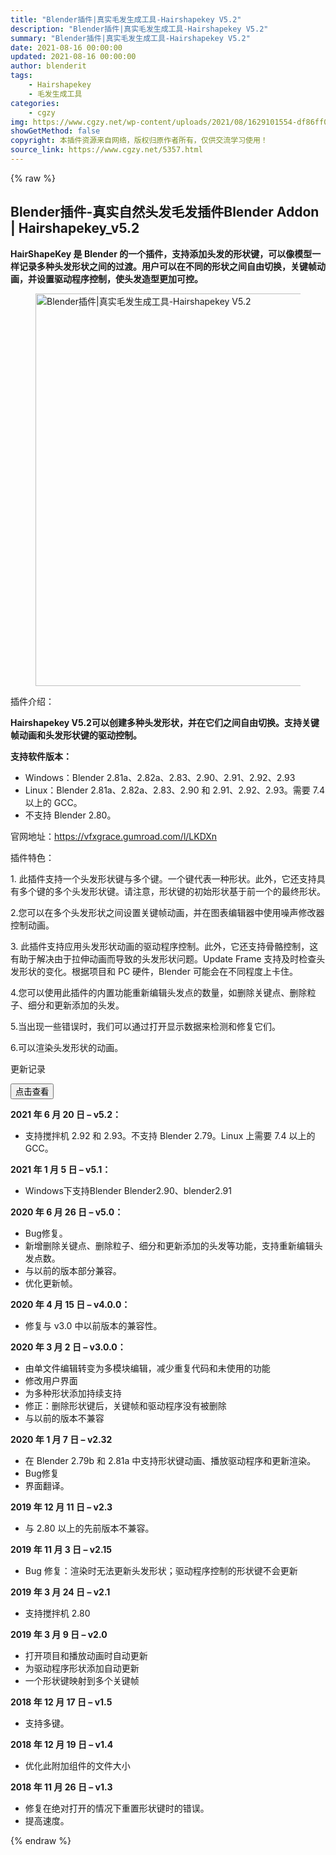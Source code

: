 ```yaml
---
title: "Blender插件|真实毛发生成工具-Hairshapekey V5.2"
description: "Blender插件|真实毛发生成工具-Hairshapekey V5.2"
summary: "Blender插件|真实毛发生成工具-Hairshapekey V5.2"
date: 2021-08-16 00:00:00
updated: 2021-08-16 00:00:00
author: blenderit
tags: 
    - Hairshapekey
    - 毛发生成工具
categories:
    - cgzy
img: https://www.cgzy.net/wp-content/uploads/2021/08/1629101554-df86ff0cfbd7946.jpg
showGetMethod: false
copyright: 本插件资源来自网络，版权归原作者所有，仅供交流学习使用！
source_link: https://www.cgzy.net/5357.html
---
```


{% raw %}
<div class="post-video-box-player">
<div class="wp-block-lc-video">
<div class="video-role-box">
<div class="video-role-title"></div>
<div class="video-role-info"></div>
<div id="tk-mse">
  <div id="mse-video"></div>
</div>
</div>
</div>
</div><script type="text/javascript">
  const dp = new DPlayer({
      container: document.getElementById('tk-mse'),
	        video: {
		url: 'https://cloud.video.taobao.com//play/u/705956171/p/1/e/6/t/1/322764791124.mp4',
          type: 'auto',
          pic: '',
      },
      contextmenu: [{text: 'CG资源网',link: 'https://www.cgzy.net',}],
  });
       $(".dplayer-logo").attr("style","right:20px;left:unset;");
         var notice = jQuery(".dplayer-notice")
    if (notice.hasClass('dplayer-notice')) {
      notice.css("opacity","0.8");
      notice.append('<i class="fa fa-unlock-alt"></i> 您已获得当前视频观看权限');
    }
    dp.on('play', function() {
      notice.css("opacity","0");
    });
    dp.on('pause', function() {
      notice.css("opacity","0.8");
    });
  
	jQuery(".video-views").on("click",function(){
		jQuery(".video-role-info").removeClass("tm-show");
		jQuery(".dplayer-video-wrap").removeClass("video-filter");
		dp.play();
	});
	jQuery(".video-role-title").on("click",function(){
			dp.pause();
			jQuery(".video-role-info").addClass("tm-show");
			jQuery(".dplayer-video-wrap").addClass("video-filter");
	});
</script><h2 class="wp-block-heading"><strong>Blender插件-真实自然头发毛发插件Blender Addon | Hairshapekey_v5.2</strong></h2><p>  <strong>HairShapeKey 是 Blender 的一个插件，支持添加头发的形状键，可以像模型一样记录多种头发形状之间的过渡。用户可以在不同的形状之间自由切换，关键帧动画，并设置驱动程序控制，使头发造型更加可控。</strong></p><figure class="wp-block-image size-large"><img fetchpriority="high" decoding="async" width="1116" height="628" src="https://www.cgzy.net/wp-content/uploads/2021/08/1629100987-cb089d8e38505bb.jpg" class="wp-image-5361" srcset="https://www.cgzy.net/wp-content/uploads/2021/08/1629100987-cb089d8e38505bb.jpg 1116w, https://www.cgzy.net/wp-content/uploads/2021/08/1629100987-cb089d8e38505bb-768x432.jpg 768w" sizes="(max-width: 1116px) 100vw, 1116px" title="Blender插件|真实毛发生成工具-Hairshapekey V5.2" alt="Blender插件|真实毛发生成工具-Hairshapekey V5.2"></figure><div class="wp-block-pandastudio-title"><div class="title_style_01"><p>插件介绍：</p></div></div><p><strong>Hairshapekey V5.2可以创建多种头发形状，并在它们之间自由切换。支持关键帧动画和头发形状键的驱动控制。</strong></p><p><strong><span class="has-inline-color has-vivid-red-color">支持软件版本：</span></strong></p><ul><li>Windows：Blender 2.81a、2.82a、2.83、2.90、2.91、2.92、2.93</li><li>Linux：Blender 2.81a、2.82a、2.83、2.90 和 2.91、2.92、2.93。需要 7.4 以上的 GCC。</li><li>不支持 Blender 2.80。</li></ul><p class="has-text-align-center">官网地址：https://vfxgrace.gumroad.com/l/LKDXn</p><div class="wp-block-pandastudio-title"><div class="title_style_01"><p>插件特色：</p></div></div><p>1. 此插件支持一个头发形状键与多个键。一个键代表一种形状。此外，它还支持具有多个键的多个头发形状键。请注意，形状键的初始形状基于前一个的最终形状。</p><p>2.您可以在多个头发形状之间设置关键帧动画，并在图表编辑器中使用噪声修改器控制动画。</p><p>3. 此插件支持应用头发形状动画的驱动程序控制。此外，它还支持骨骼控制，这有助于解决由于拉伸动画而导致的头发形状问题。Update Frame 支持及时检查头发形状的变化。根据项目和 PC 硬件，Blender 可能会在不同程度上卡住。    </p><p>4.您可以使用此插件的内置功能重新编辑头发点的数量，如删除关键点、删除粒子、细分和更新添加的头发。</p><p>5.当出现一些错误时，我们可以通过打开显示数据来检测和修复它们。</p><p>6.可以渲染头发形状的动画。</p><div class="wp-block-pandastudio-title"><div class="title_style_01"><p>更新记录</p></div></div><div class="wp-block-pandastudio-collapse"><button class="btn btn-primary" type="button" data-toggle="collapse" data-target="#uuid-timestamp-1629101109189" aria-expanded="false" aria-controls="uuid-timestamp-1629101109189">
点击查看
</button>
<div class="collapse clearfix" id="uuid-timestamp-1629101109189">
<div class="well">
<div class="wp-block-column">
<p><strong>2021 年 6 月 20 日 – v5.2：</strong></p>



<ul><li>支持搅拌机 2.92 和 2.93。不支持 Blender 2.79。Linux 上需要 7.4 以上的 GCC。</li></ul>



<p><strong>2021 年 1 月 5 日 – v5.1：</strong></p>



<ul><li>Windows下支持Blender Blender2.90、blender2.91</li></ul>



<p><strong>2020 年 6 月 26 日 – v5.0：</strong></p>



<ul><li>Bug修复。</li><li>新增删除关键点、删除粒子、细分和更新添加的头发等功能，支持重新编辑头发点数。</li><li>与以前的版本部分兼容。</li><li>优化更新帧。</li></ul>



<p><strong>2020 年 4 月 15 日 – v4.0.0：</strong></p>



<ul><li>修复与 v3.0 中以前版本的兼容性。</li></ul>



<p><strong>2020 年 3 月 2 日 – v3.0.0：</strong></p>



<ul><li>由单文件编辑转变为多模块编辑，减少重复代码和未使用的功能</li><li>修改用户界面</li><li>为多种形状添加持续支持</li><li>修正：删除形状键后，关键帧和驱动程序没有被删除</li><li>与以前的版本不兼容</li></ul>



<p><strong>2020 年 1 月 7 日 – v2.32</strong></p>



<ul><li>在 Blender 2.79b 和 2.81a 中支持形状键动画、播放驱动程序和更新渲染。</li><li>Bug修复</li><li>界面翻译。</li></ul>



<p><strong>2019 年 12 月 11 日 – v2.3</strong></p>



<ul><li>与 2.80 以上的先前版本不兼容。</li></ul>



<p><strong>2019 年 11 月 3 日 – v2.15</strong></p>



<ul><li>Bug 修复：渲染时无法更新头发形状；驱动程序控制的形状键不会更新</li></ul>



<p><strong>2019 年 3 月 24 日 – v2.1</strong></p>



<ul><li>支持搅拌机 2.80</li></ul>



<p><strong>2019 年 3 月 9 日 – v2.0</strong></p>



<ul><li>打开项目和播放动画时自动更新</li><li>为驱动程序形状添加自动更新</li><li>一个形状键映射到多个关键帧</li></ul>



<p><strong>2018 年 12 月 17 日 – v1.5</strong></p>



<ul><li>支持多键。</li></ul>



<p><strong>2018 年 12 月 19 日 – v1.4</strong></p>



<ul><li>优化此附加组件的文件大小</li></ul>



<p><strong>2018 年 11 月 26 日 – v1.3</strong></p>



<ul><li>修复在绝对打开的情况下重置形状键时的错误。</li><li>提高速度。</li></ul>
</div>
</div>
</div></div>
<div style="display: none">cgzy</div>
{% endraw %}